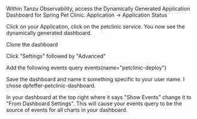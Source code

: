 Within Tanzu Observability, access the Dynamically Generated Application Dashboard for Spring Pet Clinic. Application -> Application Status

Click on your Application, click on the petclinic service. You now see the dynamically generated dashboard.

Clone the dashboard

Click "Settings" followed by "Advanced"

Add the following events query events(name="petclinic-deploy")

Save the dashboard and name it something specific to your user name. I chose dpfeffer-petclinic-dashboard.

In your dashboard at the top right where it says "Show Events" change it to "From Dashboard Settings". This will cause your events query to be the source of events for all charts in your dashboard.